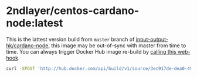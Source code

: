 # 2ndlayer/centos-cardano-node:latest

This is the lattest version build from `master` branch of [input-output-hk/cardano-node](https://github.com/input-output-hk/cardano-node),
this image may be out-of-sync with master from time to time. You can always trigger Docker Hub image re-build by [calling this web-hook](https://hub.docker.com/api/build/v1/source/3ec917de-dea0-4933-96db-6e824d1c1432/trigger/370546ed-e1a3-4f73-9366-4ebf1ac6b431/call/).

```bash
curl -XPOST 'http://hub.docker.com/api/build/v1/source/3ec917de-dea0-4933-96db-6e824d1c1432/trigger/370546ed-e1a3-4f73-9366-4ebf1ac6b431/call/'
```
